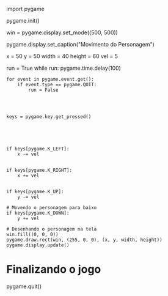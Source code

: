 import pygame

pygame.init()


win = pygame.display.set_mode((500, 500))


pygame.display.set_caption("Movimento do Personagem")


x = 50
y = 50
width = 40
height = 60
vel = 5


run = True
while run:
    pygame.time.delay(100)

    
    for event in pygame.event.get():
        if event.type == pygame.QUIT:
            run = False

    
    
  
    keys = pygame.key.get_pressed()

    



    if keys[pygame.K_LEFT]:
        x -= vel

  
    if keys[pygame.K_RIGHT]:
        x += vel

    
    if keys[pygame.K_UP]:
        y -= vel

    # Movendo o personagem para baixo
    if keys[pygame.K_DOWN]:
        y += vel

    # Desenhando o personagem na tela
    win.fill((0, 0, 0))
    pygame.draw.rect(win, (255, 0, 0), (x, y, width, height))
    pygame.display.update()

# Finalizando o jogo
pygame.quit()

